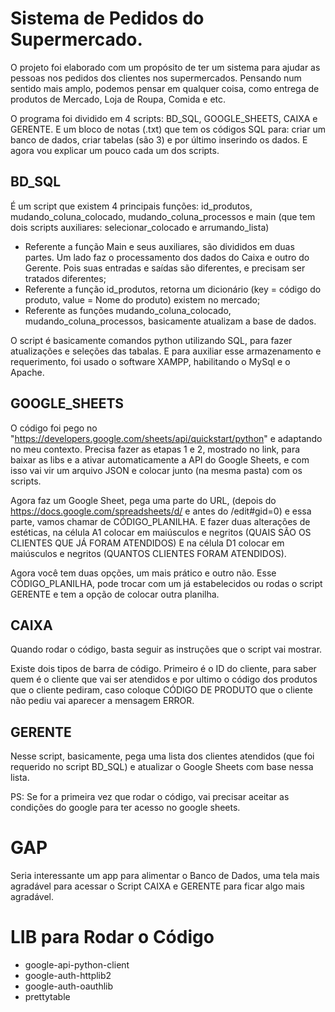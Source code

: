 # Sistema de Pedidos do Supermercado.

O projeto foi elaborado com um propósito de ter um sistema para ajudar as pessoas nos pedidos dos clientes nos supermercados. Pensando num sentido mais amplo, podemos pensar em qualquer coisa, como entrega de produtos de Mercado, Loja de Roupa, Comida e etc.

O programa foi dividido em 4 scripts: BD_SQL, GOOGLE_SHEETS, CAIXA e GERENTE. E um bloco de notas (.txt) que tem os códigos SQL para: criar um banco de dados, criar tabelas (são 3) e por último inserindo os dados. E agora vou explicar um pouco cada um dos scripts.

## BD_SQL
É um script que existem 4 principais funções: id_produtos, mudando_coluna_colocado, mudando_coluna_processos e main (que tem dois scripts auxiliares: selecionar_colocado e arrumando_lista)

- Referente a função Main e seus auxiliares, são divididos em duas partes. Um lado faz o processamento dos dados do Caixa e outro do Gerente. Pois suas entradas e saídas são diferentes, e precisam ser tratados diferentes;
- Referente a função id_produtos, retorna um dicionário (key = código do produto, value = Nome do produto) existem no mercado;
- Referente as funções mudando_coluna_colocado, mudando_coluna_processos, basicamente atualizam a base de dados.

O script é basicamente comandos python utilizando SQL, para fazer atualizações e seleções das tabalas. E para auxiliar esse armazenamento e requerimento, foi usado o software XAMPP, habilitando o MySql e o Apache.

## GOOGLE_SHEETS
O código foi pego no "https://developers.google.com/sheets/api/quickstart/python" e adaptando no meu contexto. Precisa fazer as etapas 1 e 2, mostrado no link, para baixar as libs e a ativar automaticamente a API do Google Sheets, e com isso vai vir um arquivo JSON e colocar junto (na mesma pasta) com os scripts.

Agora faz um Google Sheet, pega uma parte do URL, (depois do https://docs.google.com/spreadsheets/d/ e antes do /edit#gid=0) e essa parte, vamos chamar de CÓDIGO_PLANILHA. E fazer duas alterações de estéticas, na célula A1 colocar em maiúsculos e negritos (QUAIS SÃO OS CLIENTES QUE JÁ FORAM ATENDIDOS) E na célula D1 colocar em maiúsculos e negritos (QUANTOS CLIENTES FORAM ATENDIDOS).

Agora você tem duas opções, um mais prático e outro não. Esse CÓDIGO_PLANILHA, pode trocar com um já estabelecidos ou rodas o script GERENTE e tem a opção de colocar outra planilha.

## CAIXA
Quando rodar o código, basta seguir as instruções que o script vai mostrar. 

Existe dois tipos de barra de código. Primeiro é o ID do cliente, para saber quem é o cliente que vai ser atendidos e por ultimo o código dos produtos que o cliente pediram, caso coloque CÓDIGO DE PRODUTO que o cliente não pediu vai aparecer a mensagem ERROR.

## GERENTE
Nesse script, basicamente, pega uma lista dos clientes atendidos (que foi requerido no script BD_SQL) e atualizar o Google Sheets com base nessa lista.

PS: Se for a primeira vez que rodar o código, vai precisar aceitar as condições do google para ter acesso no google sheets.
# GAP
Seria interessante um app para alimentar o Banco de Dados, uma tela mais agradável para acessar o Script CAIXA e GERENTE para ficar algo mais agradável.

# LIB para Rodar o Código
- google-api-python-client
- google-auth-httplib2
- google-auth-oauthlib
- prettytable
